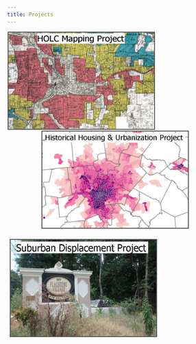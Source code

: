 ```yaml
---
title: Projects
---
```



<p style="text-align: center">
  <a href="https://snmarkley1.github.io/Projects/HOLC/">
    <img src="/Projects/HOLC_tile.jpg" 
         width="340" 
         height="225" 
         title="HOLC Mapping Project" 
         style="border:2px solid #555;margin:1px;float:left;" />
  </a>
  <a href="https://snmarkley1.github.io/Projects/HistHU/">
    <img src="/Projects/HHUUD_tile.jpg" 
         width="340" 
         height="225" 
         title="Historical Housing Unit Project" 
         style="border:2px solid #555;margin:1px;clear:both" />
  </a>
</p>

<a href="https://snmarkley1.github.io/Projects/HistHU/">
     <img src="/Projects/suburb_tile.jpg" 
         width="340" 
         height="225" 
         title="Suburban Displacement Project" 
         style="border:2px solid #555;margin:6px;clear:both" />
</a>


